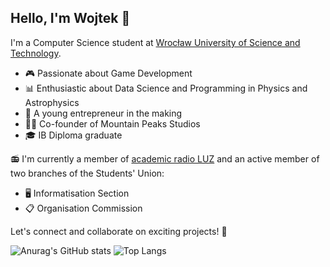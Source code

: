 ## Hello, I'm Wojtek 👋

I'm a Computer Science student at [Wrocław University of Science and Technology](https://www.pwr.edu.pl/).

- 🎮 Passionate about Game Development
- 📊 Enthusiastic about Data Science and Programming in Physics and Astrophysics
- 💼 A young entrepreneur in the making
- 👨‍💼 Co-founder of Mountain Peaks Studios
- 🎓 IB Diploma graduate

📻 I'm currently a member of [academic radio LUZ](https://www.luz.pwr.edu.pl/) and an active member of two branches of the Students' Union:
- 🖥️ Informatisation Section
- 📋 Organisation Commission

Let's connect and collaborate on exciting projects! 🚀

![Anurag's GitHub stats](https://github-readme-stats-git-master-versims-projects.vercel.app/api?username=RealKrzos&show_icons=true&count_private=true&theme=great-gatsby)
![Top Langs](https://github-readme-stats-git-master-versims-projects.vercel.app/api/top-langs/?username=anuraghazra&show_icons=true&theme=great-gatsby&exclude_repo=Vercel-next-prisma-tutorial)
